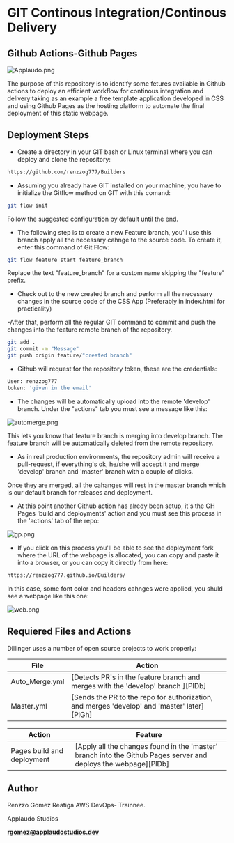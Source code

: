 # GIT Continous Integration/Continous Delivery 
## Github Actions-Github Pages

![Applaudo.png](https://i.postimg.cc/Kc5J8TGf/Applaudo.png)
    
The purpose of this repository is to identify some fetures available in Github actions to deploy an efficient workflow for continous integration and delivery taking as an example a free template application developed in CSS and using Github Pages as the hosting platform to automate the final deployment of this static webpage. 


## Deployment Steps

- Create a directory in your GIT bash or Linux terminal where you can deploy and clone the repository:

```sh
https://github.com/renzzog777/Builders
```

- Assuming you already have GIT installed on your machine, you have to initialize the Gitflow method on GIT with this comand:

```sh
git flow init
```
Follow the suggested configuration by default until the end.

- The following step is to create a new Feature branch, you'll use this branch apply all the necessary cahnge to the source code. To create it, enter this command of Git Flow:
```sh
git flow feature start feature_branch
```
Replace the text "feature_branch" for a custom name skipping the "feature" prefix.

- Check  out to the new created branch and perform all the necessary changes in the source code of the CSS App (Preferably in index.html for practicality)

-After that, perform all the regular GIT command to commit and push the changes into the feature remote branch of the repository.

```sh
git add .
git commit -m "Message"
git push origin feature/"created branch"
```
- Github will request for the repository token, these are the credentials:

```sh
User: renzzog777
token: 'given in the email'
```

- The changes will be automatically upload into the remote 'develop' branch. Under the "actions" tab you must see a message like this: 

![automerge.png](https://i.postimg.cc/VLXxWg88/automerge.png)

This lets you know that feature branch  is merging into develop branch. The feature branch will be automatically deleted from the remote repository.

- As in real production environments, the repository admin will receive a pull-request, if everything's ok, he/she will accept it and merge 'develop' branch and 'master' branch with a couple of clicks.

Once they are merged, all the cahanges will rest in the master branch which is our default branch for releases and deployment.

- At this point another Github action has alredy been setup, it's the GH Pages 'build and deployments' action and you must see this process in the 'actions' tab of the repo:

![gp.png](https://i.postimg.cc/VLXxWg88/automerge.png)

- If you click on this process you'll be able to see the deployment fork where the URL of the webpage is allocated, you can copy and paste it into a browser, or you can copy it directly from here:

```sh
https://renzzog777.github.io/Builders/
```
In this case, some font color and headers cahnges were applied, you shuld see a webpage like this one:

![web.png](https://i.postimg.cc/h4NkWwrx/web.png)

## Requiered Files and Actions

Dillinger uses a number of open source projects to work properly:


| File  | Action |
| ------ | ------ |
| Auto_Merge.yml | [Detects PR's in the feature branch and merges with the 'develop' branch ][PlDb] |
| Master.yml | [Sends the PR to the repo for authorization, and merges 'develop' and 'master' later][PlGh] |

| Action  | Feature |
| ------ | ------ |
| Pages build and deployment | [Apply all the changes found in the 'master' branch into the Github Pages server and deploys the webpage][PlDb] |

## Author

Renzzo Gomez Reatiga
AWS DevOps- Trainnee.

Applaudo Studios

**rgomez@applaudostudios.dev**